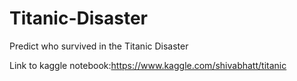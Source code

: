 # Titanic-Disaster
Predict who survived in the Titanic Disaster

Link to kaggle notebook:https://www.kaggle.com/shivabhatt/titanic
